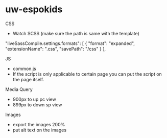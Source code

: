 # uw-espokids

CSS

 - Watch SCSS (make sure the path is same with the template)
 
  "liveSassCompile.settings.formats": [
        {
            "format": "expanded",
            "extensionName": ".css",
            "savePath": "/css"
        }
    ],
    
    
JS

 - common.js
 - If the script is only applicable to certain page you can put the script on the page itself. 
 
 
 Media Query 
 
  - 900px to up pc view
  - 899px to down sp view
  
 
 Images
 
  - export the images 200%
  - put alt text on the images
